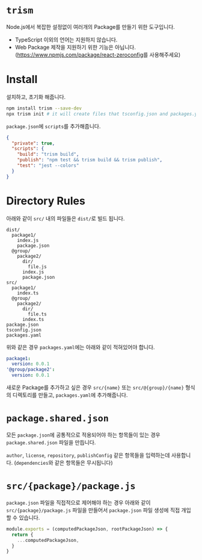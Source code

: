 # `trism`

Node.js에서 복잡한 설정없이 여러개의 Package를 만들기 위한 도구입니다.

- TypeScript 이외의 언어는 지원하지 않습니다.
- Web Package 제작을 지원하기 위한 기능은 아닙니다. (<https://www.npmjs.com/package/react-zeroconfig>를 사용해주세요) 

# Install

설치하고, 초기화 해줍니다.

```bash
npm install trism --save-dev
npx trism init # it will create files that tsconfig.json and packages.yaml
```

`package.json`에 `scripts`를 추가해줍니다.

```json
{
  "private": true,
  "scripts": {
    "build": "trism build",
    "publish": "npm test && trism build && trism publish",
    "test": "jest --colors"
  }
}
```

# Directory Rules

아래와 같이 `src/` 내의 파일들은 `dist/`로 빌드 됩니다.

```
dist/
  package1/
    index.js
    package.json
  @group/
    package2/
      dir/
        file.js
      index.js
      package.json
src/
  package1/
    index.ts
  @group/
    package2/
      dir/
        file.ts
      index.ts
package.json
tsconfig.json
packages.yaml
```

위와 같은 경우 `packages.yaml`에는 아래와 같이 적혀있어야 합니다.

```yaml
package1:
  version: 0.0.1
'@group/package2':
  version: 0.0.1
```

새로운 Package를 추가하고 싶은 경우 `src/{name}` 또는 `src/@{group}/{name}` 형식의 디렉토리를 만들고, `packages.yaml`에 추가해줍니다.

# `package.shared.json`

모든 `package.json`에 공통적으로 적용되어야 하는 항목들이 있는 경우 `package.shared.json` 파일을 만듭니다.

`author`, `license`, `repository`, `publishConfig` 같은 항목들을 입력하는데 사용합니다. (`dependencies`와 같은 항목들은 무시됩니다) 

# `src/{package}/package.js`

`package.json` 파일을 직접적으로 제어해야 하는 경우 아래와 같이 `src/{package}/package.js` 파일을 만들어서 `package.json` 파일 생성에 직접 개입할 수 있습니다.

```js
module.exports = (computedPackageJson, rootPackageJson) => {
  return {
    ...computedPackageJson,
  }
}
```

